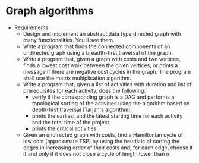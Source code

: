# Graph algorithms

* Requirements
    * Design and implement an abstract data type directed graph with many functionalities. You ll see them.
    * Write a program that finds the connected components of an undirected graph using a breadth-first traversal of the graph.
    * Write a program that, given a graph with costs and two vertices, finds a lowest cost walk between the given vertices, or prints a message if there are negative cost cycles in the graph. The program shall use the matrix multiplication algorithm.
    *  Write a program that, given a list of activities with duration and list of prerequisites for each activity, does the following:
		* verify if the corresponding graph is a DAG and performs a topological sorting of the activities using the algorithm based on depth-first traversal (Tarjan's algorithm);
		* prints the earliest and the latest starting time for each activity and the total time of the project.
		* prints the critical activities.
    * Given an undirected graph with costs, find a Hamiltonian cycle of low cost (approximate TSP) by using the heuristic of sorting the edges in increasing order of their costs and, for each edge, choose it if and only if it does not close a cycle of length lower than n.
